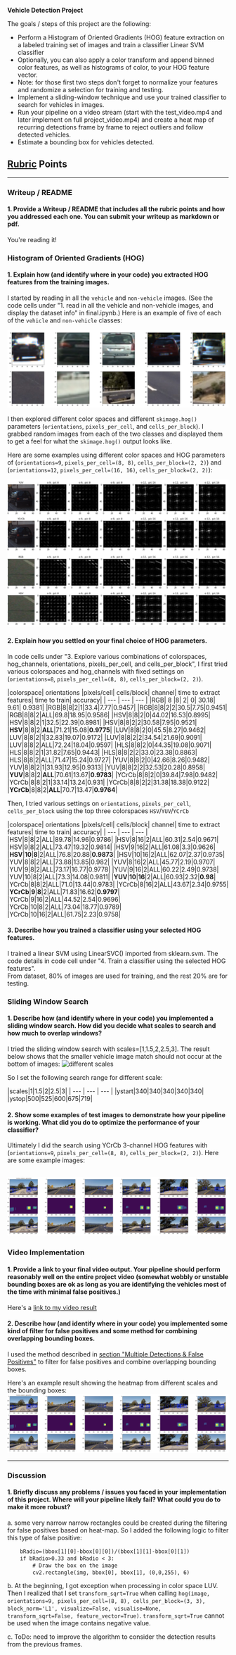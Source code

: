 

**Vehicle Detection Project**

The goals / steps of this project are the following:

* Perform a Histogram of Oriented Gradients (HOG) feature extraction on a labeled training set of images and train a classifier Linear SVM classifier
* Optionally, you can also apply a color transform and append binned color features, as well as histograms of color, to your HOG feature vector.
* Note: for those first two steps don't forget to normalize your features and randomize a selection for training and testing.
* Implement a sliding-window technique and use your trained classifier to search for vehicles in images.
* Run your pipeline on a video stream (start with the test_video.mp4 and later implement on full project_video.mp4) and create a heat map of recurring detections frame by frame to reject outliers and follow detected vehicles.
* Estimate a bounding box for vehicles detected.


## [Rubric](https://review.udacity.com/#!/rubrics/513/view) Points

---
### Writeup / README

#### 1. Provide a Writeup / README that includes all the rubric points and how you addressed each one.  You can submit your writeup as markdown or pdf.  

You're reading it!

### Histogram of Oriented Gradients (HOG)

#### 1. Explain how (and identify where in your code) you extracted HOG features from the training images.

I started by reading in all the `vehicle` and `non-vehicle` images.  (See the code cells under "1. read in all the vehicle and non-vehicle images, and display the dataset info" in final.ipynb.)
Here is an example of five of each of the `vehicle` and `non-vehicle` classes:

![sample images](output_images/sampleTrainingImages.png)


I then explored different color spaces and different `skimage.hog()` parameters (`orientations`, `pixels_per_cell`, and `cells_per_block`).  I grabbed random images from each of the two classes and displayed them to get a feel for what the `skimage.hog()` output looks like.

Here are some examples using different color spaces and HOG parameters of (`orientations=9`, `pixels_per_cell=(8, 8)`, `cells_per_block=(2, 2)`) and (`orientations=12`, `pixels_per_cell=(16, 16)`, `cells_per_block=(2, 2)`):


![hog featues](output_images/hogFeatures.png)

#### 2. Explain how you settled on your final choice of HOG parameters.
In code cells under "3. Explore various combinations of colorspaces, hog_channels, orientations, pixels_per_cell, and cells_per_block", I first tried various colorspaces and hog_channels with fixed settings on (`orientations=8`, `pixels_per_cell=(8, 8)`, `cells_per_block=(2, 2)`).

|colorspace| orientations |pixels/cell| cells/block| channel| time to extract features| time to train| accuracy|
| --- | --- | --- |
|RGB| 8 |8| 2| 0| 30.18| 9.61| 0.9381|
|RGB|8|8|2|1|33.4|7.77|0.9457|
|RGB|8|8|2|2|30.5|7.75|0.9451|
|RGB|8|8|2|ALL|69.8|18.95|0.9586|
|HSV|8|8|2|0|44.02|16.53|0.8995|
|HSV|8|8|2|1|32.5|22.39|0.8981|
|HSV|8|8|2|2|30.58|7.95|0.9521|
|**HSV**|8|8|2|**ALL**|71.21|15.08|**0.9775**|
|LUV|8|8|2|0|45.5|8.27|0.9462|
|LUV|8|8|2|1|32.83|19.07|0.9172|
|LUV|8|8|2|2|34.54|21.69|0.9091|
|LUV|8|8|2|ALL|72.24|18.04|0.9597|
|HLS|8|8|2|0|44.35|19.08|0.9071|
|HLS|8|8|2|1|31.82|7.65|0.9443|
|HLS|8|8|2|2|33.0|23.38|0.8863|
|HLS|8|8|2|ALL|71.47|15.24|0.9727|
|YUV|8|8|2|0|42.66|8.26|0.9482|
|YUV|8|8|2|1|31.93|12.95|0.9313|
|YUV|8|8|2|2|32.53|20.28|0.8958|
|**YUV**|8|8|2|**ALL**|70.61|13.67|**0.9783**|
|YCrCb|8|8|2|0|39.84|7.98|0.9482|
|YCrCb|8|8|2|1|33.14|13.24|0.931|
|YCrCb|8|8|2|2|31.38|18.38|0.9122|
|**YCrCb**|8|8|2|**ALL**|70.7|13.47|**0.9764**|

Then, I tried various settings on `orientations`, `pixels_per_cell`, `cells_per_block` using the top three colorspaces `HSV`/`YUV`/`YCrCb`

|colorspace| orientations |pixels/cell| cells/block| channel| time to extract features| time to train| accuracy|
| --- | --- | --- |
|HSV|8|8|2|ALL|89.78|14.96|0.9786|
|HSV|8|16|2|ALL|60.31|2.54|0.9671|
|HSV|9|8|2|ALL|73.47|19.32|0.9814|
|HSV|9|16|2|ALL|61.08|3.3|0.9626|
|**HSV**|**10**|**8**|2|ALL|76.8|20.88|**0.9873**|
|HSV|10|16|2|ALL|62.07|2.37|0.9735|
|YUV|8|8|2|ALL|73.88|13.85|0.982|
|YUV|8|16|2|ALL|45.77|2.19|0.9707|
|YUV|9|8|2|ALL|73.17|16.77|0.9778|
|YUV|9|16|2|ALL|60.22|2.49|0.9738|
|YUV|10|8|2|ALL|73.3|14.08|0.9811|
|**YUV**|**10**|**16**|2|ALL|60.93|2.32|**0.98**|
|YCrCb|8|8|2|ALL|71.0|13.44|0.9783|
|YCrCb|8|16|2|ALL|43.67|2.34|0.9755|
|**YCrCb**|**9**|**8**|2|ALL|71.83|16.62|**0.9797**|
|YCrCb|9|16|2|ALL|44.52|2.54|0.9696|
|YCrCb|10|8|2|ALL|73.04|18.77|0.9789|
|YCrCb|10|16|2|ALL|61.75|2.23|0.9758|

#### 3. Describe how you trained a classifier using your selected HOG features.

I trained a linear SVM using LinearSVC() imported from sklearn.svm. The code details in code cell under "4. Train a classifier using the selected HOG features".   
From dataset, 80% of images are used for training, and the rest 20% are for testing.

### Sliding Window Search

#### 1. Describe how (and identify where in your code) you implemented a sliding window search.  How did you decide what scales to search and how much to overlap windows?

I tried the sliding window search with scales=[1,1.5,2,2.5,3]. The result below shows that the smaller vehicle image match should not occur at the bottom of images:
![different scales](output_images/scales2.png)

So I set the following search range for different scale:

|scales|1|1.5|2|2.5|3|
| --- | --- | --- |
|ystart|340|340|340|340|340|
|ystop|500|525|600|675|719|


#### 2. Show some examples of test images to demonstrate how your pipeline is working.  What did you do to optimize the performance of your classifier?

Ultimately I did the search using YCrCb 3-channel HOG features with  (`orientations=9`, `pixels_per_cell=(8, 8)`, `cells_per_block=(2, 2)`).  Here are some example images:

![test images](output_images/heat.png)
---

### Video Implementation

#### 1. Provide a link to your final video output.  Your pipeline should perform reasonably well on the entire project video (somewhat wobbly or unstable bounding boxes are ok as long as you are identifying the vehicles most of the time with minimal false positives.)
Here's a [link to my video result](output_images/project_output.mp4)


#### 2. Describe how (and identify where in your code) you implemented some kind of filter for false positives and some method for combining overlapping bounding boxes.

I used the method described in [section "Multiple Detections & False Positives"](https://classroom.udacity.com/nanodegrees/nd013/parts/fbf77062-5703-404e-b60c-95b78b2f3f9e/modules/2b62a1c3-e151-4a0e-b6b6-e424fa46ceab/lessons/fd66c083-4ccb-4fe3-bda1-c29db76f50a0/concepts/de41bff0-ad52-493f-8ef4-5506a279b812) to filter for false positives and combine overlapping bounding boxes.

Here's an example result showing the heatmap from different scales and the bounding boxes:
![test images](output_images/heat.png)

---

### Discussion

#### 1. Briefly discuss any problems / issues you faced in your implementation of this project.  Where will your pipeline likely fail?  What could you do to make it more robust?
a. some very narrow narrow rectangles could be created during the filtering for false positives based on heat-map. So I added the following logic to filter this type of false positive:
```           
    bRadio=(bbox[1][0]-bbox[0][0])/(bbox[1][1]-bbox[0][1])
    if bRadio>0.33 and bRadio < 3:
        # Draw the box on the image
        cv2.rectangle(img, bbox[0], bbox[1], (0,0,255), 6)
```

b. At the beginning, I got exception when processing in color space LUV. Then I realized that I set `transform_sqrt=True` when calling `hog(image, orientations=9, pixels_per_cell=(8, 8), cells_per_block=(3, 3), block_norm='L1', visualize=False, visualise=None, transform_sqrt=False, feature_vector=True)`.
`transform_sqrt=True` cannot be used when the image contains negative value.

c. ToDo: need to improve the algorithm to consider the detection results from the previous frames.
